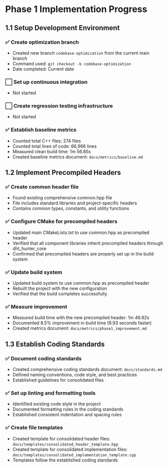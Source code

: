 # Phase 1 Implementation Progress

## 1.1 Setup Development Environment

### ✅ Create optimization branch
- Created new branch `codebase-optimization` from the current main branch
- Command used: `git checkout -b codebase-optimization`
- Date completed: Current date

### ⬜ Set up continuous integration
- Not started

### ⬜ Create regression testing infrastructure
- Not started

### ✅ Establish baseline metrics
- Counted total C++ files: 274 files
- Counted total lines of code: 66,966 lines
- Measured clean build time: 1m 56.85s
- Created baseline metrics document: `docs/metrics/baseline.md`

## 1.2 Implement Precompiled Headers

### ✅ Create common header file
- Found existing comprehensive common.hpp file
- File includes standard libraries and project-specific headers
- Contains common types, constants, and utility functions

### ✅ Configure CMake for precompiled headers
- Updated main CMakeLists.txt to use common.hpp as precompiled header
- Verified that all component libraries inherit precompiled headers through dht_hunter_core
- Confirmed that precompiled headers are properly set up in the build system

### ✅ Update build system
- Updated build system to use common.hpp as precompiled header
- Rebuilt the project with the new configuration
- Verified that the build completes successfully

### ✅ Measure improvement
- Measured build time with the new precompiled header: 1m 46.92s
- Documented 8.5% improvement in build time (9.93 seconds faster)
- Created metrics document: `docs/metrics/phase1_improvement.md`

## 1.3 Establish Coding Standards

### ✅ Document coding standards
- Created comprehensive coding standards document: `docs/standards.md`
- Defined naming conventions, code style, and best practices
- Established guidelines for consolidated files

### ✅ Set up linting and formatting tools
- Identified existing code style in the project
- Documented formatting rules in the coding standards
- Established consistent indentation and spacing rules

### ✅ Create file templates
- Created template for consolidated header files: `docs/templates/consolidated_header_template.hpp`
- Created template for consolidated implementation files: `docs/templates/consolidated_implementation_template.cpp`
- Templates follow the established coding standards
